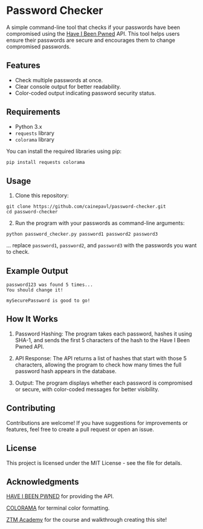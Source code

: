 # Password Checker

A simple command-line tool that checks if your passwords have been compromised using the [Have I Been Pwned](https://haveibeenpwned.com/) API. This tool helps users ensure their passwords are secure and encourages them to change compromised passwords.  

## Features

- Check multiple passwords at once.  
- Clear console output for better readability.  
- Color-coded output indicating password security status.  

## Requirements  

- Python 3.x  
- `requests` library  
- `colorama` library  

You can install the required libraries using pip: 

```bash  
pip install requests colorama 
```
## Usage

1. Clone this repository:
   
```
git clone https://github.com/cainepavl/password-checker.git  
cd password-checker
```
   
2. Run the program with your passwords as command-line arguments:

```
python password_checker.py password1 password2 password3
```

... replace `password1`, `password2`, and `password3` with the passwords you want to check.

## Example Output

```
password123 was found 5 times...  
You should change it!
```

```
mySecurePassword is good to go!
```


## How It Works

1. Password Hashing: The program takes each password, hashes it using SHA-1, and sends the first 5 characters of the hash to the Have I Been Pwned API.
   
2. API Response: The API returns a list of hashes that start with those 5 characters, allowing the program to check how many times the full password hash appears in the database.
   
3. Output: The program displays whether each password is compromised or secure, with color-coded messages for better visibility.


## Contributing

Contributions are welcome! If you have suggestions for improvements or features, feel free to create a pull request or open an issue.

## License

This project is licensed under the MIT License - see the  file for details.

## Acknowledgments

[HAVE I BEEN PWNED](https://haveibeenpwned.com/) for providing the API.

[COLORAMA](https://pypi.org/project/colorama/) for terminal color formatting.

[ZTM Academy](https://zerotomastery.io/courses/) for the course and walkthrough creating this site!

